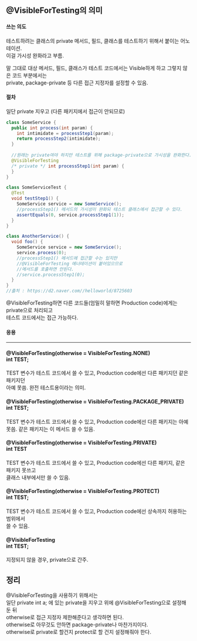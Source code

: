 ## @VisibleForTesting의 의미
#### 쓰는 의도
테스트하려는 클래스의 private 메서드, 필드, 클래스를 테스트하기 위해서 붙이는 어노테이션.  
이걸 가시성 완화라고 부름.  
  
말 그대로 대상 메서드, 필드, 클래스가 테스트 코드에서는 Visible하게 하고 그렇지 않은 코드 부분에서는  
private, package-private 등 다른 접근 지정자를 설정할 수 있음.

#### 절차
일단 private 지우고 (다른 패키지에서 접근이 안되므로)

```java
class SomeService {
  public int process(int param) {
    int intimidate = processStep1(param);
    return processStep2(intimidate);
  }
  
  //원래는 private여야 하지만 테스트를 위해 package-private으로 가시성을 완화한다.
  @VisibleForTesting
  /* private */ int processStep1(int param) {
  }
}

class SomeServiceTest {
  @Test
  void testStep1() {
    SomeService service = new SomeService();
    //processStep1() 메서드의 가시성이 완화되 테스트 클래스에서 접근할 수 있다.
    assertEquals(0, service.processStep1(1));
  }
}

class AnotherService() {
  void foo() {
    SomeService service = new SomeService();
    service.process(0);
    //processStep1() 메서드에 접근할 수는 있지만
    //@VisibleForTesting 에너테이션이 붙어있으므로
    //메서드를 호출하면 안된다.
    //service.processStep1(0);
  }
}
//출처 : https://d2.naver.com//helloworld/8725603
```

@VisibleForTesting하면 다른 코드들(엄밀히 말하면 Production code)에게는 private으로 처리되고  
테스트 코드에서는 접근 가능하다.

#### 응용
---
#### @VisibleForTesting(otherwise = VisibleForTesting.NONE)</br> int TEST;
TEST 변수가 테스트 코드에서 쓸 수 있고, Production code에선 다른 패키지던 같은 패키지던   
아예 못씀. 완전 테스트용이라는 의미.

#### @VisibleForTesting(otherwise = VisibleForTesting.PACKAGE_PRIVATE) </br> int TEST;
TEST 변수가 테스트 코드에서 쓸 수 있고, Production code에선 다른 패키지는 아예 못씀.
같은 패키지는 이 메서드 쓸 수 있음.

#### @VisibleForTesting(otherwise = VisibleForTesting.PRIVATE) </br> int TEST
TEST 변수가 테스트 코드에서 쓸 수 있고, Production code에선 다른 패키지, 같은 패키지 못쓰고  
클래스 내부에서만 쓸 수 있음.

#### @VisibleForTesting(otherwise = VisibleForTesting.PROTECT) </br> int TEST;
TEST 변수가 테스트 코드에서 쓸 수 있고, Production code에선 상속까지 허용하는 범위에서  
쓸 수 있음.

#### @VisibleForTesting </br> int TEST;
지정되지 않을 경우, private으로 간주.

## 정리
@VisibleForTesting을 사용하기 위해서는  
일단 private int a; 에 있는 private을 지우고
위에 @VisibleForTesting으로 설정해둔 뒤  
otherwise로 접근 지정자 제한해준다고 생각하면 된다.  
otherwise로 아무것도 안하면 package-private나 마찬가지이다.  
otherwise로 private로 할건지 protect로 할 건지 설정해줘야 한다.

